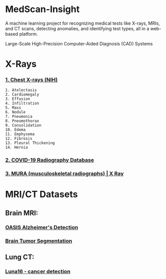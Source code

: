 # MedScan-Insight
A machine learning project for recognizing medical tests like X-rays, MRIs, and CT scans, detecting anomalies, and identifying test types, all in a web-based platform.

Large-Scale High-Precision Computer-Aided Diagnosis (CAD) Systems

# X-Rays
### [1. Chest X-rays (NIH)](https://www.kaggle.com/datasets/nih-chest-xrays/data?resource=download)

```
1. Atelectasis  
2. Cardiomegaly  
3. Effusion  
4. Infiltration  
5. Mass  
6. Nodule  
7. Pneumonia  
8. Pneumothorax  
9. Consolidation  
10. Edema  
11. Emphysema  
12. Fibrosis  
13. Pleural Thickening  
14. Hernia
```

### [2. COVID-19 Radiography Database](https://www.kaggle.com/datasets/tawsifurrahman/covid19-radiography-database)

### [3. MURA (musculoskeletal radiographs) | X Ray](https://datasets.activeloop.ai/docs/ml/datasets/mura-dataset/)

# MRI/CT Datasets

## Brain MRI:

### [OASIS Alzheimer's Detection](https://www.kaggle.com/datasets/ninadaithal/imagesoasis)

### [Brain Tumor Segmentation](https://www.kaggle.com/datasets/awsaf49/brats2020-training-data/data)

## Lung CT:

### [Luna16 - cancer detection](https://www.kaggle.com/datasets/avc0706/luna16)
